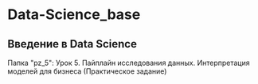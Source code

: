 # Data-Science_base
## Введение в Data Science

Папка "pz_5": Урок 5. Пайплайн исследования данных. Интерпретация моделей для бизнеса (Практическое задание)
